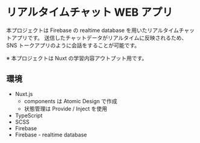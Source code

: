 # リアルタイムチャット WEB アプリ

本プロジェクトは Firebase の realtime database を用いたリアルタイムチャットアプリです。
送信したチャットデータがリアルタイムに反映されるため、SNS トークアプリのように会話をすることが可能です。

※ 本プロジェクトは Nuxt の学習内容アウトプット用です。

## 環境

- Nuxt.js
  - components は Atomic Design で作成
  - 状態管理は Provide / Inject を使用
- TypeScript
- SCSS
- Firebase
- Firebase - realtime database
